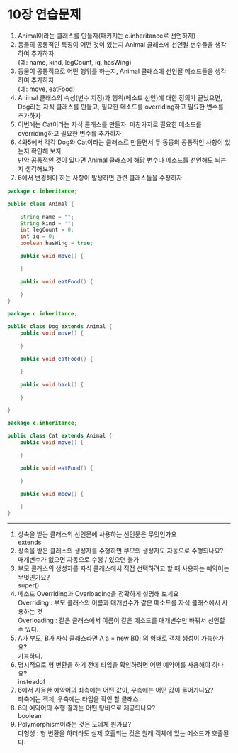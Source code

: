 # 10장 연습문제
1. Animal이라는 클래스를 만들자(패키지는 c.inheritance로 선언하자)
2. 동물의 공통적인 특징이 어떤 것이 있는지 Animal 클래스에 선언될 변수들을 생각하여 추가하자.  
   (예: name, kind, legCount, iq, hasWing)
3. 동물이 공통적으로 어떤 행위를 하는지, Animal 클래스에 선언될 메소드들을 생각하여 추가하자  
   (예: move, eatFood)
4. Animal 클래스의 속성(변수 지정)과 행위(메소드 선언)에 대한 정의가 끝났으면, Dog라는 자식 클래스를 만들고, 필요한 메소드를 overriding하고 필요한 변수를 추가하자
5. 이번에는 Cat이라는 자식 클래스를 만들자. 마찬가지로 필요한 메소드를 overriding하고 필요한 변수를 추가하자
6. 4와5에서 각각 Dog와 Cat이라는 클래스르 만들면서 두 동뭉의 공통적인 사항이 있는지 확인해 보자  
만약 공통적인 것이 있다면 Animal 클래스에 해당 변수나 메소드를 선언해도 되는지 생각해보자
7. 6에서 변경해야 하는 사항이 발생하면 관련 클래스들을 수정하자

```java
package c.inheritance;

public class Animal {

    String name = "";
    String kind = "";
    int legCount = 0;
    int iq = 0;
    boolean hasWing = true;

    public void move() {

    }

    public void eatFood() {

    }
}
```

```java
package c.inheritance;

public class Dog extends Animal {
    public void move() {

    }

    public void eatFood() {

    }

    public void bark() {

    }

}


```
```java
package c.inheritance;

public class Cat extends Animal {
    public void move() {

    }

    public void eatFood() {

    }

    public void meow() {

    }
}
```


---
1. 상속을 받는 클래스의 선언문에 사용하는 선언문은 무엇인가요  
extends
2. 상속을 받은 클래스의 생성자를 수행하면 부모의 생성자도 자동으로 수행되나요?  
매개변수가 없으면 자동으로 수행 / 있으면 불가
3. 부모 클래스의 생성자를 자식 클래스에서 직접 선택하려고 할 때 사용하는 예약어는 무엇인가요?  
super()
4. 메소드 Overriding과 Overloading을 정확하게 설명해 보세요  
Overriding : 부모 클래스의 이름과 매개변수가 같은 메소드를 자식 클래스에서 사용하는 것  
Overloading : 같은 클래스에서 이름이 같은 메소드를 매개변수만 바꿔서 선언할 수 있다.
5. A가 부모, B가 자식 클래스라면 A a = new B(); 의 형태로 객체 생성이 가능한가요?  
가능하다.
6. 명시적으로 형 변환을 하기 전에 타입을 확인하려면 어떤 예약어를 사용해야 하나요?  
insteadof
7. 6에서 사용한 예약어의 좌측에는 어떤 값이, 우측에는 어떤 값이 들어가나요?  
좌측에는 객체, 우측에는 타입을 확인 할 클래스
8. 6의 예약어의 수행 결과는 어떤 탕비으로 제공되나요?  
boolean
9. Polymorphism이라는 것은 도데체 뭔가요?  
다형성 : 형 변환을 하더라도 실제 호출되는 것은 원래 객체에 있는 메소드가 호출된다.